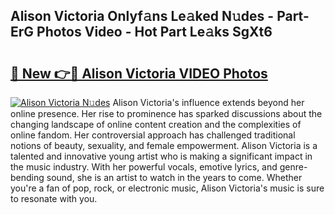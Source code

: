 ## Alison Victoria Onlyf𝚊ns Le𝚊ked N𝚞des - Part-ErG Photos Video - Hot Part Le𝚊ks SgXt6

# <h2><a href="http://ab41080.deff.icu/?id=Alison+Victoria">🔗 New 👉🔴 Alison Victoria VIDEO Photos</a></h2>

[![Alison Victoria N𝚞des](https://i.imgur.com/rIISA9y.gif)](http://ab41080.deff.icu/?id=Alison+Victoria)
Alison Victoria's influence extends beyond her online presence. Her rise to prominence has sparked discussions about the changing landscape of online content creation and the complexities of online fandom. Her controversial approach has challenged traditional notions of beauty, sexuality, and female empowerment. Alison Victoria is a talented and innovative young artist who is making a significant impact in the music industry. With her powerful vocals, emotive lyrics, and genre-bending sound, she is an artist to watch in the years to come. Whether you're a fan of pop, rock, or electronic music, Alison Victoria's music is sure to resonate with you.

